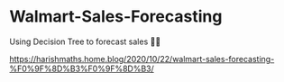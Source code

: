# Walmart-Sales-Forecasting
Using Decision Tree to forecast sales 🤑🤑

https://harishmaths.home.blog/2020/10/22/walmart-sales-forecasting-%F0%9F%8D%B3%F0%9F%8D%B3/
